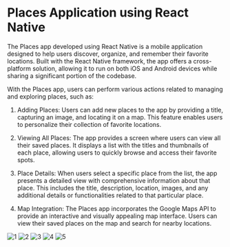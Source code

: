 # Places Application using React Native

The Places app developed using React Native is a mobile application designed to help users discover, organize, and remember their favorite locations. Built with the React Native framework, the app offers a cross-platform solution, allowing it to run on both iOS and Android devices while sharing a significant portion of the codebase.

With the Places app, users can perform various actions related to managing and exploring places, such as:

1. Adding Places: Users can add new places to the app by providing a title, capturing an image, and locating it on a map. This feature enables users to personalize their collection of favorite locations.

2. Viewing All Places: The app provides a screen where users can view all their saved places. It displays a list with the titles and thumbnails of each place, allowing users to quickly browse and access their favorite spots.

3. Place Details: When users select a specific place from the list, the app presents a detailed view with comprehensive information about that place. This includes the title, description, location, images, and any additional details or functionalities related to that particular place.

4. Map Integration: The Places app incorporates the Google Maps API to provide an interactive and visually appealing map interface. Users can view their saved places on the map and search for nearby locations.

![1](https://github.com/Nayni19/PlacesApp/assets/83155646/2a9ad322-e688-495e-9aec-a35440822e34)
![2](https://github.com/Nayni19/PlacesApp/assets/83155646/6236de9a-ae07-42cb-8b27-49b0095528ec)
![3](https://github.com/Nayni19/PlacesApp/assets/83155646/db13cb63-2deb-4161-b93e-0bd14ee2cde0)
![4](https://github.com/Nayni19/PlacesApp/assets/83155646/0a4d4b57-53e7-4e55-8d25-f090c165f837)
![5](https://github.com/Nayni19/PlacesApp/assets/83155646/b6d5c6bd-73cf-4fb4-b5be-01c0df80a925)
